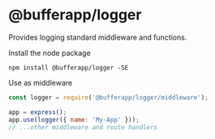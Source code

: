 # @bufferapp/logger

Provides logging standard middleware and functions.

Install the node package

```
npm install @bufferapp/logger -SE
```

Use as middleware

```js
const logger = require('@bufferapp/logger/middleware');

app = express();
app.use(logger({ name: 'My-App' }));
// ...other middleware and route handlers
```
